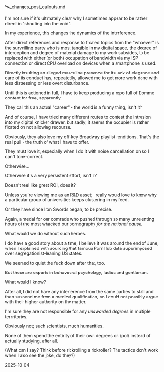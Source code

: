 🛰️_changes_post_callouts.md

I'm not sure if it's ultimately clear why I sometimes appear to be rather direct in "shouting into the void".  

In my experience, this changes the dynamics of the interference.  

After direct references and response to fixated topics from the "whoever" is the surveilling party who is most tangible in my digital space, the degree of interception and degree of material damage to my work subsides, to be replaced with either (or both) occupation of bandwidth via my ISP connection or direct CPU overload on devices when a smartphone is used.  

Directly insulting an alleged masculine presence for its lack of elegance and care of its conduct has, repeatedly, allowed me to get more work done with less distressing or less overt disturbance.  

Until this is actioned in full, I have to keep producing a repo full of Domme content for free, apparently.  

They call this an actual "career" - the world is a funny thing, isn't it?  

And of course, I have tried many different routes to contest the intrusion into my digital knicker drawer, but sadly, it seems the occupier is rather fixated on not allowing recourse.  

Obviously, they also love my off-key Broadway playlist renditions. That's the real pull - the truth of what I have to offer.  

They must love it, especially when I do it with noise cancellation on so I can't tone-correct.  

Otherwise...  

Otherwise it's a very persistent effort, isn't it?  

Doesn't feel like great ROI, does it?  

Unless you're viewing me as an R&D asset; I really would love to know why a particular group of universities keeps clustering in my feed.  

Or they have since Iron Swords began, to be precise.  

Again, a medal for our comrade who pushed through so many unrelenting hours of the most whacked our pornography *for the national cause*.  

What would we do without such heroes.  

I do have a good story about a time, I believe it was around the end of June, when I explained with sourcing that famous PornHub data superimposed over segregationist-leaning US states.  

We seemed to quiet the fuck down after that, too.  

But these are experts in behavoural psychology, ladies and gentleman.  

What would I know?  

After all, I did not have any interference from the same parties to stall and then suspend me from a medical qualification, so I could not possibly argue with their higher authority on the matter.  

I'm sure they are not responsible for any *unawarded degrees* in multiple terrritories.  

Obviously not; such scientists, much humanities.  

None of them spend the entirity of their own degrees on /pol/ instead of actually studying, after all.  

(What can I say? Think before rickrolling a rickroller? The tactics don't work when I also see the joke, do they?)

2025-10-04
